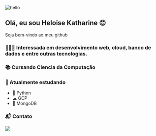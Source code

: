 <!--
**HeloiseKatharine/HeloiseKatharine** is a ✨ _special_ ✨ repository because its `README.md` (this file) appears on your GitHub profile.

Here are some ideas to get you started:

- 🔭 I’m currently working on ...
- 🌱 I’m currently learning ...
- 👯 I’m looking to collaborate on ...
- 🤔 I’m looking for help with ...
- 💬 Ask me about ...
- 📫 How to reach me: ...
- 😄 Pronouns: ...
- ⚡ Fun fact: ...
-->
![hello](https://user-images.githubusercontent.com/44498658/128104178-86de7c35-0820-4d85-9671-9d196c1c191e.gif)

## Olá, eu sou Heloise Katharine 😊

Seja bem-vindo ao meu github

### 👩🏽‍💻 Interessada em desenvolvimento web, cloud, banco de dados e entre outras tecnologias.

### 📚 Cursando Ciencia da Computação

### 🌱 Atualmente estudando
* 🐍 Python
* ☁  GCP
* 🍃 MongoDB

### 📬 Contato
<div>
    <a href="https://www.linkedin.com/in/heloise-katharine-522998191/"target="_blank"><img src="https://img.shields.io/badge/LinkedIn-0077B5?style=for-the-badge&logo=linkedin&logoColor=white"/> </a>
</div>

